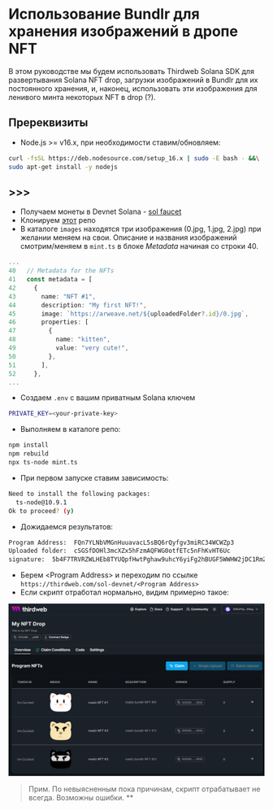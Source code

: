 # Использование Bundlr для хранения изображений  в дропе NFT

В этом руководстве мы будем использовать Thirdweb Solana SDK для развертывания Solana NFT drop, загрузки изображений в Bundlr для их постоянного хранения, и, наконец, использовать эти изображения для ленивого минта некоторых NFT в drop (?).

## Пререквизиты

- Node.js >= v16.x, при необходимости ставим/обновляем:
```bash
curl -fsSL https://deb.nodesource.com/setup_16.x | sudo -E bash - &&\
sudo apt-get install -y nodejs
```

## >>> 

- Получаем монеты в Devnet Solana - [sol faucet](https://faucet.quicknode.com/solana/devnet)
- Клонируем [этот](https://github.com/systemd-run/bundlr_nft) репо
- В каталоге `images` находятся три изображения (0.jpg, 1.jpg, 2.jpg) при желании меняем на свои. Описание и названия изображений смотрим/меняем в `mint.ts` в блоке *Metadata* начиная со строки 40.
```ts
...
40   // Metadata for the NFTs
41   const metadata = [
42     {
43       name: "NFT #1",
44       description: "My first NFT!",
45       image: `https://arweave.net/${uploadedFolder?.id}/0.jpg`,
46       properties: [
47         {
48           name: "kitten",
49           value: "very cute!",
50         },
51       ],
52     },
...
``` 
- Создаем `.env` с вашим приватным Solana ключем <br> 
```bash
PRIVATE_KEY=<your-private-key>
```

- Выполняем в каталоге репо: 
```bash
npm install
npm rebuild
npx ts-node mint.ts
```
- При первом запуске ставим зависимость:
```bash
Need to install the following packages:
  ts-node@10.9.1
Ok to proceed? (y) 
```
- Дожидаемся результатов:
```bash
Program Address:  FQn7YLNbVMGnHuuavacL5sBQ6rQyfgv3miRC34WCWZp3
Uploaded folder:  cSGSfDOHl3mcXZx5hFzmAQFWG0otfETc5nFhKvHT6Uc
signature:  5b4F7TRVRZWLHEb8TYUQpfHwtPghaw9uhcY6yiFg2hBUGF5WWHW2jDC1RmZ8XYLS7F2Ni2o6fvwyT7Yfh6DUPzcx
```
- Берем \<Program Address> и переходим по ссылке `https://thirdweb.com/sol-devnet/<Program Address>`
- Если скрипт отработал нормально, видим примерно такое:

![scr0](assets/image-40.png)
<br>
> Прим. По невыясненным пока причинам, скрипт отрабатывает не всегда. Возможны ошибки. **
